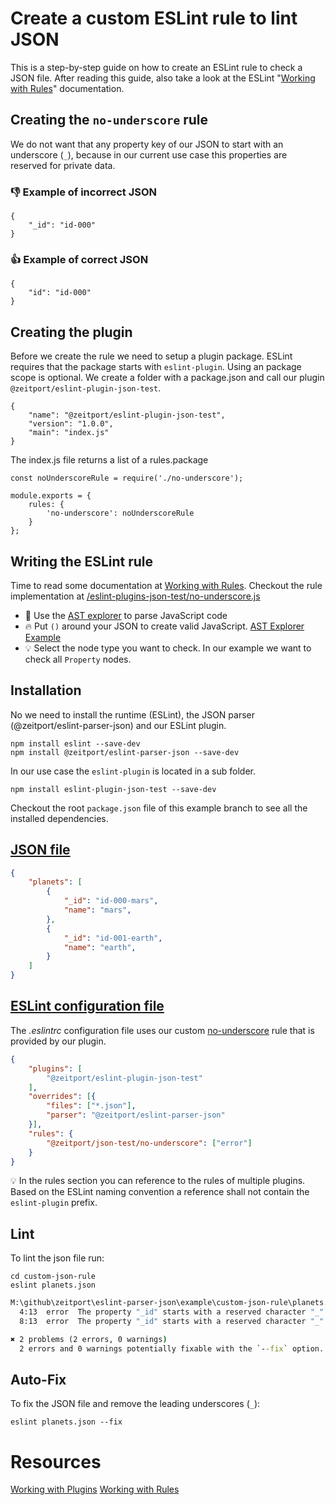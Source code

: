 # Create a custom ESLint rule to lint JSON

This is a step-by-step guide on how to create an ESLint rule to check a JSON file.
After reading this guide, also take a look at the ESLint "[Working with Rules]" documentation.

## Creating the `no-underscore` rule

We do not want that any property key of our JSON to start with an underscore (`_`), because in our current use case this properties are reserved for private data.

### 👎 Example of incorrect JSON
```
{
    "_id": "id-000"
}
```

### 👍 Example of correct JSON
```
{
    "id": "id-000"
}
```

## Creating the plugin

Before we create the rule we need to setup a plugin package. ESLint requires that the package starts with `eslint-plugin`. Using an package scope is optional.
We create a folder with a package.json and call our plugin `@zeitport/eslint-plugin-json-test`.

```
{
    "name": "@zeitport/eslint-plugin-json-test",
    "version": "1.0.0",
    "main": "index.js"
}
```

The index.js file returns a list of a rules.package

```
const noUnderscoreRule = require('./no-underscore');

module.exports = {
    rules: {
        'no-underscore': noUnderscoreRule
    }
};
```

## Writing the ESLint rule

Time to read some documentation at [Working with Rules].
Checkout the rule implementation at [/eslint-plugins-json-test/no-underscore.js]

- 🚀 Use the [AST explorer](https://astexplorer.net/) to parse JavaScript code
- 🔥 Put `()` around your JSON to create valid JavaScript. [AST Explorer Example](https://astexplorer.net/#/gist/006da4d4da90e46469df37a78596f11a/057ea1a4eb374bb46468eb04237d946a798fe762)
- 💡 Select the node type you want to check. In our example we want to check all `Property` nodes.

## Installation

No we need to install the runtime (ESLint), the JSON parser (@zeitport/eslint-parser-json) and our ESLint plugin.

```
npm install eslint --save-dev
npm install @zeitport/eslint-parser-json --save-dev
```

In our use case the `eslint-plugin` is located in a sub folder.

```
npm install eslint-plugin-json-test --save-dev
```

Checkout the root `package.json` file of this example branch to see all the installed dependencies.

## [JSON file]

```json
{
    "planets": [
        {
            "_id": "id-000-mars",
            "name": "mars",
        },
        {
            "_id": "id-001-earth",
            "name": "earth",
        }
    ]
}
```

## [ESLint configuration file]

The _.eslintrc_ configuration file uses our custom [no-underscore] rule that is provided by our plugin.

```json
{
    "plugins": [
        "@zeitport/eslint-plugin-json-test"
    ],
    "overrides": [{
        "files": ["*.json"],
        "parser": "@zeitport/eslint-parser-json"
    }],
    "rules": {
        "@zeitport/json-test/no-underscore": ["error"]
    }
}
```
💡 In the rules section you can reference to the rules of multiple plugins. Based on the ESLint naming convention a reference shall not contain the `eslint-plugin` prefix.

## Lint

To lint the json file run:

```
cd custom-json-rule
eslint planets.json
```

```cmd
M:\github\zeitport\eslint-parser-json\example\custom-json-rule\planets.json
  4:13  error  The property "_id" starts with a reserved character "_"  @zeitport/json-test/no-underscore
  8:13  error  The property "_id" starts with a reserved character "_"  @zeitport/json-test/no-underscore

✖ 2 problems (2 errors, 0 warnings)
  2 errors and 0 warnings potentially fixable with the `--fix` option.
```

## Auto-Fix

To fix the JSON file and remove the leading underscores (`_`):

```
eslint planets.json --fix
```

# Resources
[Working with Plugins]
[Working with Rules]


[JSON file]: https://github.com/zeitport/eslint-parser-json/tree/example/custom-json-rule/planets.json
[ESLint configuration file]: https://github.com/zeitport/eslint-parser-json/tree/example/custom-json-rule/.eslintrc
[Working with Rules]: https://eslint.org/docs/developer-guide/working-with-rules
[Working with Plugins]: https://eslint.org/docs/developer-guide/working-with-plugins
[no-underscore]: https://github.com/zeitport/eslint-parser-json/tree/example/eslint-plugins-json-test/no-underscore.js
[/eslint-plugins-json-test/no-underscore.js]: https://github.com/zeitport/eslint-parser-json/tree/example/eslint-plugins-json-test/no-underscore.js
